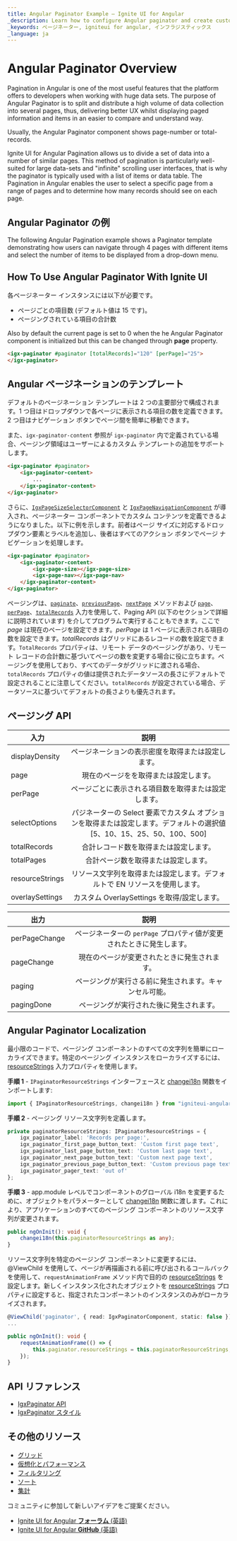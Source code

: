 ```yaml
---
title: Angular Paginator Example – Ignite UI for Angular 
_description: Learn how to configure Angular paginator and create custom pages with Ignite UI. Get data for the requested pages with variety of Angular events. Try it now.
_keywords: ページネーター, igniteui for angular, インフラジスティックス
_language: ja
---
```


# Angular Paginator Overview

Pagination in Angular is one of the most useful features that the platform offers to developers when working with huge data sets. The purpose of Angular Paginator is to split and distribute a high volume of data collection into several pages, thus, delivering better UX whilst displaying paged information and items in an easier to compare and understand way.  

Usually, the Angular Paginator component shows page-number or total-records. 

Ignite UI for Angular Pagination allows us to divide a set of data into a number of similar pages. This method of pagination is particularly well-suited for large data-sets and "infinite" scrolling user interfaces, that is why the paginator is typically used with a list of items or data table. The Pagination in Angular enables the user to select a specific page from a range of pages and to determine how many records should see on each page.  

## Angular Paginator の例

The following Angular Pagination example shows a Paginator template demonstrating how users can navigate through 4 pages with different items and select the number of items to be displayed from a drop-down menu. 

<code-view style="height: 600px"
           data-demos-base-url="{environment:demosBaseUrl}"
           iframe-src="{environment:demosBaseUrl}/pagination/main-pagination" alt="Angular Paginator の例">
</code-view>

<div class="divider--half"></div>

## How To Use Angular Paginator With Ignite UI

各ページネーター インスタンスには以下が必要です。

- ページごとの項目数 (デフォルト値は 15 です)。
- ページングされている項目の合計数

Also by default the current page is set to 0 when the he Angular Paginator component is initialized but this can be changed through **page** property.

```html
<igx-paginator #paginator [totalRecords]="120" [perPage]="25">
</igx-paginator>
```

## Angular ページネーションのテンプレート

デフォルトのページネーション テンプレートは 2 つの主要部分で構成されます。1 つ目はドロップダウンで各ページに表示される項目の数を定義できます。2 つ目はナビゲーション ボタンでページ間を簡単に移動できます。

また、`igx-paginator-content` 参照が `igx-paginator` 内で定義されている場合、ページング領域はユーザーによるカスタム テンプレートの追加をサポートします。

```html
<igx-paginator #paginator>
    <igx-paginator-content>
        ...
    </igx-paginator-content>
</igx-paginator>
```

さらに、[`IgxPageSizeSelectorComponent`]({environment:angularApiUrl}/classes/IgxPageSizeSelectorComponent.html) と [`IgxPageNavigationComponent`]({environment:angularApiUrl}/classes/IgxPageNavigationComponent.html) が導入され、ページネーター コンポーネントでカスタム コンテンツを定義できるようになりました。以下に例を示します。前者はページ サイズに対応するドロップダウン要素とラベルを追加し、後者はすべてのアクション ボタンでページ ナビゲーションを処理します。

```html
<igx-paginator #paginator>
	<igx-paginator-content>
		<igx-page-size></igx-page-size>
		<igx-page-nav></igx-page-nav>
	</igx-paginator-content>
</igx-paginator>
```

ページングは、[`paginate`]({environment:angularApiUrl}/classes/igxpaginatorcomponent.html#paginate)、[`previousPage`]({environment:angularApiUrl}/classes/igxpaginatorcomponent.html#previouspage)、[`nextPage`]({environment:angularApiUrl}/classes/igxpaginatorcomponent.html#nextpage) メソッドおよび [`page`]({environment:angularApiUrl}/classes/igxpaginatorcomponent.html#page)、[`perPage`]({environment:angularApiUrl}/classes/igxpaginatorcomponent.html#perpage)、[`totalRecords`]({environment:angularApiUrl}/classes/igxpaginatorcomponent.html#totalrecords) 入力を使用して、Paging API (以下のセクションで詳細に説明されています) を介してプログラムで実行することもできます。ここで *page* は現在のページを設定できます。*perPage* は 1 ページに表示される項目の数を設定できます。*totalRecords* はグリッドにあるレコードの数を設定できます。`TotalRecords` プロパティは、リモート データのページングがあり、リモート レコードの合計数に基づいてページの数を変更する場合に役に立ちます。ページングを使用しており、すべてのデータがグリッドに渡される場合、`totalRecords` プロパティの値は提供されたデータソースの長さにデフォルトで設定されることに注意してください。`totalRecords` が設定されている場合、データソースに基づいてデフォルトの長さよりも優先されます。

## ページング API
| 入力           |      説明                           |
|-----------------|:------------------------------------------:|
| displayDensity  | ページネーションの表示密度を取得または設定します。 |
| page            | 現在のページをを取得または設定します。 |
| perPage         | ページごとに表示される項目数を取得または設定します。 |
| selectOptions   | パジネーターの Select 要素でカスタム オプションを取得または設定します。デフォルトの選択値 [5、10、15、25、50、100、500] |
| totalRecords    | 合計レコード数を取得または設定します。 |
| totalPages      | 合計ページ数を取得または設定します。 |
| resourceStrings | リソース文字列を取得または設定します。デフォルトで EN リソースを使用します。 |
| overlaySettings | カスタム OverlaySettings を取得/設定します。 |

| 出力          |      説明                           |
|-----------------|:------------------------------------------:|
| perPageChange   | ページネーターの `perPage` プロパティ値が変更されたときに発生します。 |
| pageChange      | 現在のページが変更されたときに発生されます。 |
| paging          | ページングが実行さる前に発生されます。キャンセル可能。|
| pagingDone      | ページングが実行された後に発生されます。 |


## Angular Paginator Localization
最小限のコードで、ページング コンポーネントのすべての文字列を簡単にローカライズできます。特定のページング インスタンスをローカライズするには、[resourceStrings]({environment:angularApiUrl}/classes/IgxPaginatorComponent.html#resourceStrings) 入力プロパティを使用します。

**手順 1** - `IPaginatorResourceStrings` インターフェースと [changei18n]({environment:angularApiUrl}/#changei18n) 関数をインポートします:

```ts
import { IPaginatorResourceStrings, changei18n } from "igniteui-angular";
```

**手順 2** - ページング リソース文字列を定義します。

```ts
private paginatorResourceStrings: IPaginatorResourceStrings = {
    igx_paginator_label: 'Records per page:',
    igx_paginator_first_page_button_text: 'Custom first page text',
    igx_paginator_last_page_button_text: 'Custom last page text',
    igx_paginator_next_page_button_text: 'Custom next page text',
    igx_paginator_previous_page_button_text: 'Custom previous page text',
    igx_paginator_pager_text: 'out of'
};
```


**手順 3** - app.module レベルでコンポーネントのグローバル i18n を変更するために、オブジェクトをパラメーターとして [changei18n]({environment:angularApiUrl}/#changei18n) 関数に渡します。これにより、アプリケーションのすべてのページング コンポーネントのリソース文字列が変更されます。

```ts
public ngOnInit(): void {
    changei18n(this.paginatorResourceStrings as any);
}
```

リソース文字列を特定のページング コンポーネントに変更するには、@ViewChild を使用して、ページが再描画される前に呼び出されるコールバックを使用して、`requestAnimationFrame` メソッド内で目的の [resourceStrings]({environment:angularApiUrl}/classes/IgxPaginatorComponent.html#resourceStrings) を設定します。新しくインスタンス化されたオブジェクトを [resourceStrings]({environment:angularApiUrl}/classes/IgxPaginatorComponent.html#resourceStrings) プロパティに設定すると、指定されたコンポーネントのインスタンスのみがローカライズされます。

```ts
@ViewChild('paginator', { read: IgxPaginatorComponent, static: false }) public paginator: IgxPaginatorComponent;
...

public ngOnInit(): void {
    requestAnimationFrame(() => {
        this.paginator.resourceStrings = this.paginatorResourceStrings;
    });
}
```


## API リファレンス
* [IgxPaginator API]({environment:angularApiUrl}/classes/IgxPaginatorComponent.html)
* [IgxPaginator スタイル]({environment:sassApiUrl}/index.html#function-paginator-theme)

## その他のリソース
<div class="divider--half"></div>

* [グリッド](grid/grid.md)
* [仮想化とパフォーマンス](grid/virtualization.md)
* [フィルタリング](grid/filtering.md)
* [ソート](grid/sorting.md)
* [集計](grid/summaries.md)


<div class="divider--half"></div>
コミュニティに参加して新しいアイデアをご提案ください。

* [Ignite UI for Angular **フォーラム** (英語)](https://www.infragistics.com/community/forums/f/ignite-ui-for-angular)
* [Ignite UI for Angular **GitHub** (英語)](https://github.com/IgniteUI/igniteui-angular)
